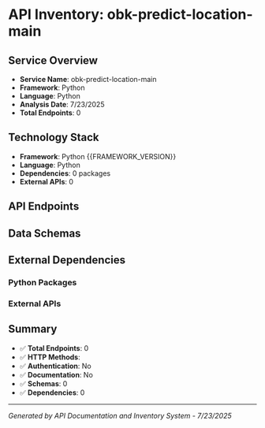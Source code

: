 # API Inventory: obk-predict-location-main

## Service Overview

- **Service Name**: obk-predict-location-main
- **Framework**: Python
- **Language**: Python
- **Analysis Date**: 7/23/2025
- **Total Endpoints**: 0

## Technology Stack

- **Framework**: Python {{FRAMEWORK_VERSION}}
- **Language**: Python
- **Dependencies**: 0 packages
- **External APIs**: 0

## API Endpoints



## Data Schemas



## External Dependencies

### Python Packages


### External APIs


## Summary

- ✅ **Total Endpoints**: 0
- ✅ **HTTP Methods**: 
- ✅ **Authentication**: No
- ✅ **Documentation**: No
- ✅ **Schemas**: 0
- ✅ **Dependencies**: 0

---

*Generated by API Documentation and Inventory System - 7/23/2025* 